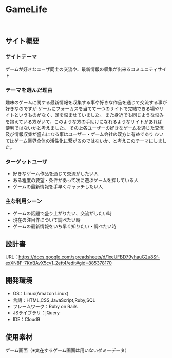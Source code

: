 # GameLife
​
## サイト概要
### サイトテーマ
ゲームが好きなユーザ同士の交流や、最新情報の収集が出来るコミュニティサイト
​
### テーマを選んだ理由
趣味のゲームに関する最新情報を収集する事や好きな作品を通じて交流する事が好きなのですが
ゲームにフォーカスを当てて一つのサイトで完結できる場やサイトというものがなく、頭を悩ませていました。
また身近でも同じような悩みを抱えている方がいて、このような方の手助けになれるようなサイトがあれば
便利ではないかと考えました。
その上各ユーザーの好きなゲームを通じた交流及び情報収集が盛んになる事はユーザー・ゲーム会社の双方に有益であり
ひいてはゲーム業界全体の活性化に繋がるのではないか、と考えこのテーマにしました。
​
### ターゲットユーザ
- 好きなゲーム作品を通じて交流がしたい人
- ある程度の要望・条件があって次に遊ぶゲームを探している人
- ゲームの最新情報を手早くキャッチしたい人
​
### 主な利用シーン
- ゲームの話題で盛り上がりたい、交流がしたい時
- 現在の注目作について調べたい時
- ゲームの最新情報をいち早く知りたい・調べたい時
​
## 設計書
URL：https://docs.google.com/spreadsheets/d/1xeUFBD79yhauG2u8Sf-exXN8F-7KnBAvX5cv1_2eft4/edit#gid=885378170
​
## 開発環境
- OS：Linux(Amazon Linux)
- 言語：HTML,CSS,JavaScript,Ruby,SQL
- フレームワーク：Ruby on Rails
- JSライブラリ：jQuery
- IDE：Cloud9
​
## 使用素材
ゲーム画面（※実在するゲーム画面は用いないダミーデータ）

